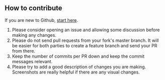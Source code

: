## How to contribute

If you are new to Github, [start here](https://help.github.com/articles/fork-a-repo/).

1. Please consider opening an issue and allowing some discussion before making any changes.
2. Please do not send pull requests from your fork's master branch. It will be easier for both parties to create a feature branch and send your PR from there.
3. Keep the number of commits per PR down and keep the commit messages relevant.
4. Please try to add a good description of changes you are making. Screenshots are really helpful if there are any visual changes.
